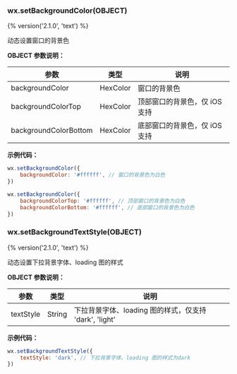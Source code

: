### wx.setBackgroundColor(OBJECT)
{% version('2.1.0', 'text') %}

动态设置窗口的背景色

**OBJECT 参数说明：**

| 参数                   | 类型     | 说明                                    |
| --------------------- | -------- | --------------------------------------- |
| backgroundColor       | HexColor | 窗口的背景色                             |
| backgroundColorTop    | HexColor | 顶部窗口的背景色，仅 iOS 支持             |
| backgroundColorBottom | HexColor | 底部窗口的背景色，仅 iOS 支持             |

**示例代码：**

```javascript
wx.setBackgroundColor({
    backgroundColor: '#ffffff', // 窗口的背景色为白色
})

wx.setBackgroundColor({
    backgroundColorTop: '#ffffff', // 顶部窗口的背景色为白色
    backgroundColorBottom: '#ffffff', // 底部窗口的背景色为白色
})
```

### wx.setBackgroundTextStyle(OBJECT)
{% version('2.1.0', 'text') %}

动态设置下拉背景字体、loading 图的样式

**OBJECT 参数说明：**

| 参数             | 类型      | 说明                                                       |
| ---------------- | -------- | ---------------------------------------------------------- |
| textStyle        | String   | 下拉背景字体、loading 图的样式，仅支持 'dark', 'light'        |

**示例代码：**

```javascript
wx.setBackgroundTextStyle({
    textStyle: 'dark', // 下拉背景字体、loading 图的样式为dark
})
```
